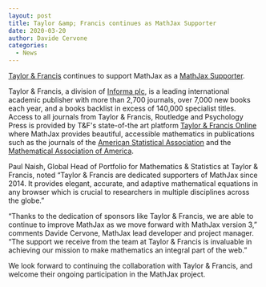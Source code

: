 ```yaml
---
layout: post
title: Taylor &amp; Francis continues as MathJax Supporter
date: 2020-03-20
author: Davide Cervone
categories:
  - News
---
```



[Taylor &amp; Francis](http://www.taylorandfrancisgroup.com/) continues to support MathJax as a [MathJax Supporter](/#supporters).

Taylor &amp; Francis, a division of [Informa plc](http://www.informa.com/), is a leading international academic publisher with more than 2,700 journals, over 7,000 new books each year, and a books backlist in excess of 140,000 specialist titles. Access to all journals from Taylor &amp; Francis, Routledge and Psychology Press is provided by T&F's state-of-the art platform [Taylor &amp; Francis Online](http://tandfonline.com) where MathJax provides beautiful, accessible mathematics in publications such as the journals of the [American Statistical Association](http://amstat.tandfonline.com/) and the [Mathematical Association of America](https://maa.tandfonline.com/).

Paul Naish, Global Head of Portfolio for Mathematics & Statistics at Taylor & Francis, noted “Taylor & Francis are dedicated supporters of MathJax since 2014. It provides elegant, accurate, and adaptive mathematical equations in any browser which is crucial to researchers in multiple disciplines across the globe.”

“Thanks to the dedication of sponsors like Taylor &amp; Francis, we are able to continue to improve MathJax as we move forward with MathJax version 3,” comments Davide Cervone, MathJax lead developer and project manager. “The support we receive from the team at Taylor &amp; Francis is invaluable in achieving our mission to make mathematics an integral part of the web.”

We look forward to continuing the collaboration with Taylor & Francis, and welcome their ongoing participation in the MathJax project.
